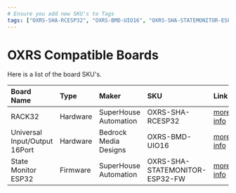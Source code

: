 ```yaml
---
# Ensure you add new SKU's to Tags
tags: ["OXRS-SHA-RCESP32", "OXRS-BMD-UIO16", "OXRS-SHA-STATEMONITOR-ESP32-FW"]
---
```

# OXRS Compatible Boards

Here is a list of the board SKU's.

|Board Name| Type |Maker       | SKU                          | Link                     |
|:-------- | :---- |:-------- |:-------------------------------| :------------------------|
|RACK32 | Hardware | SuperHouse Automation | OXRS-SHA-RCESP32 | [more info](/docs/hardware/controllers/rack32.html) |
|Universal Input/Output 16Port | Hardware | Bedrock Media Designs | OXRS-BMD-UIO16| [more info](/docs/hardware/input-output-devices/universal-input-output-uio-16port.html) |
|State Monitor ESP32 | Firmware | SuperHouse Automation | OXRS-SHA-STATEMONITOR-ESP32-FW| [more info](/docs/firmware/state-monitor-esp32.html) |
